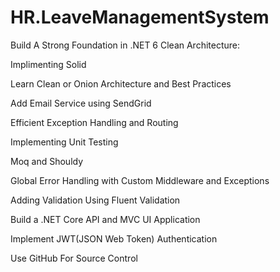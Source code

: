 # HR.LeaveManagementSystem

Build A Strong Foundation in .NET 6 Clean Architecture:

Implimenting Solid

Learn Clean or Onion Architecture and Best Practices

Add Email Service using SendGrid

Efficient Exception Handling and Routing

Implementing Unit Testing

Moq and Shouldy

Global Error Handling with Custom Middleware and Exceptions

Adding Validation Using Fluent Validation

Build a .NET Core API and MVC UI Application

Implement JWT(JSON Web Token)  Authentication

Use GitHub For Source Control
